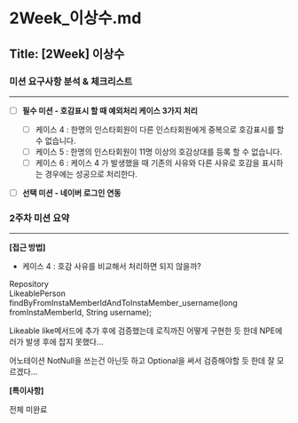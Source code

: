 # 2Week_이상수.md

## Title: [2Week] 이상수

### 미션 요구사항 분석 & 체크리스트

---

- [ ] **필수 미션 - 호감표시 할 때 예외처리 케이스 3가지 처리**
  - [ ] 케이스 4 : 한명의 인스타회원이 다른 인스타회원에게 중복으로 호감표시를 할 수 없습니다.
  - [ ] 케이스 5 : 한명의 인스타회원이 11명 이상의 호감상대를 등록 할 수 없습니다.
  - [ ] 케이스 6 : 케이스 4 가 발생했을 때 기존의 사유와 다른 사유로 호감을 표시하는 경우에는 성공으로 처리한다.

- [ ] **선택 미션 - 네이버 로그인 연동**




### 2주차 미션 요약

---
**[접근 방법]**

- 케이스 4 : 호감 사유를 비교해서 처리하면 되지 않을까?

Repository  
LikeablePerson findByFromInstaMemberIdAndToInstaMember_username(long fromInstaMemberId, String username);

Likeable like메서드에 추가 후에 검증했는데 로직까진 어떻게 구현한 듯 한데
NPE에러가 발생 후에 잡지 못했다...

어노테이션 NotNull을 쓰는건 아닌듯 하고 Optional을 써서 검증해야할 듯 한데 잘 모르겠다...
 


**[특이사항]**

전체 미완료
